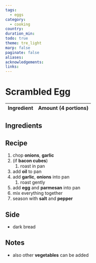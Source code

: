 ```yaml
---
tags:
  - eggs
category:
  - cooking
country: 
duration_min: 
todo: true
theme: tre_light
marp: false
paginate: false
aliases: 
acknowledgements: 
links:
---
```


# Scrambled Egg

|Ingredient|Amount (4 portions)|
| :- | :- |

## Ingredients

## Recipe
1. chop **onions**, **garlic**
1. (if **bacon cubes**)
    1. roast in pan
1. add **oil** to pan
1. add **garlic**, **onions** into pan
    1. roast gently
1. add **egg** and **parmesan** into pan
1. mix everything together
1. season with **salt** and **pepper**

## Side
* dark bread


## Notes
* also other **vegetables** can be added
